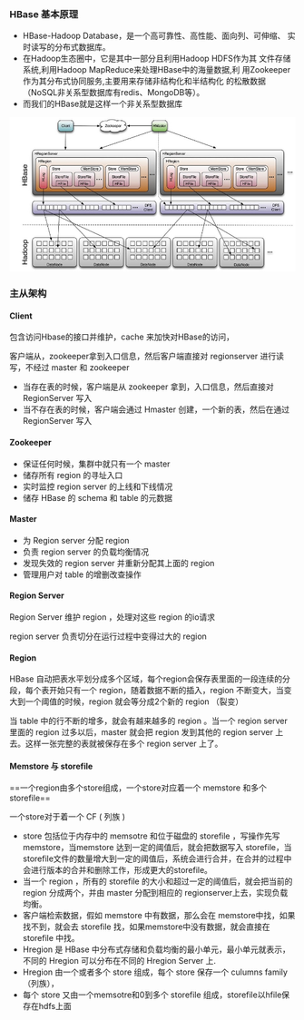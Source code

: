 ### HBase 基本原理

- HBase-Hadoop Database，是一个高可靠性、高性能、面向列、可伸缩、 实时读写的分布式数据库。 
- 在Hadoop生态圈中，它是其中一部分且利用Hadoop HDFS作为其 文件存储系统,利用Hadoop MapReduce来处理HBase中的海量数据,利 用Zookeeper作为其分布式协同服务,主要用来存储非结构化和半结构化 的松散数据（NoSQL非关系型数据库有redis、MongoDB等）。
- 而我们的HBase就是这样一个非关系型数据库

![](图片资料/hbase.jpg)



### 主从架构

#### Client

 包含访问Hbase的接口并维护，cache 来加快对HBase的访问，

客户端从，zookeeper拿到入口信息，然后客户端直接对 regionserver 进行读写，不经过 master 和 zookeeper

- 当存在表的时候，客户端是从 zookeeper 拿到，入口信息，然后直接对 RegionServer 写入
- 当不存在表的时候，客户端会通过 Hmaster 创建，一个新的表，然后在通过 RegionServer 写入



#### Zookeeper

- 保证任何时候，集群中就只有一个 master
- 储存所有 region 的寻址入口
- 实时监控 region server 的上线和下线情况
- 储存 HBase 的 schema 和 table 的元数据



#### Master

- 为 Region server 分配 region
- 负责 region server 的负载均衡情况
- 发现失效的 region server 并重新分配其上面的 region
- 管理用户对 table 的增删改查操作



#### Region Server

Region Server 维护 region ，处理对这些 region 的io请求

region server 负责切分在运行过程中变得过大的 region



#### Region

HBase 自动把表水平划分成多个区域，每个region会保存表里面的一段连续的分段，每个表开始只有一个 region，随着数据不断的插入，region 不断变大，当变大到一个阈值的时候，region 就会等分成2个新的 region （裂变）

当 table 中的行不断的增多，就会有越来越多的 region 。当一个 region server 里面的 region 过多以后，master 就会把 region 发到其他的 region server 上去。这样一张完整的表就被保存在多个 region server 上了。



#### Memstore 与 storefile

==一个region由多个store组成，一个store对应着一个 memstore 和多个 storefile==

一个store对于着一个 CF ( 列族 ) 

- store 包括位于内存中的 memsotre 和位于磁盘的 storefile ，写操作先写memstore，当memstore 达到一定的阈值后，就会把数据写入 storefile，当 storefile文件的数量增大到一定的阈值后，系统会进行合并，在合并的过程中会进行版本的合并和删除工作，形成更大的storefile。
- 当一个 region ，所有的 storefile 的大小和超过一定的阈值后，就会把当前的 region 分成两个，并由 master 分配到相应的 regionserver上去，实现负载均衡。
- 客户端检索数据，假如 memstore 中有数据，那么会在 memstore中找，如果找不到，就会去 storefile 找，如果memstore中没有数据，就会直接在 storefile 中找。
- Hregion 是 HBase 中分布式存储和负载均衡的最小单元，最小单元就表示，不同的 Hregion 可以分布在不同的 Hregion Server 上.
- Hregion 由一个或者多个 store 组成，每个 store 保存一个 culumns family （列族），
- 每个 store 又由一个memsotre和0到多个 storefile 组成，storefile以hfile保存在hdfs上面




